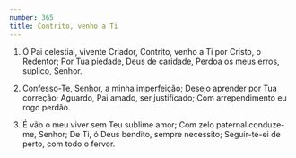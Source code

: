 ```yaml
---
number: 365
title: Contrito, venho a Ti
---
```


1. Ó Pai celestial, vivente Criador,
  Contrito, venho a Ti por Cristo, o Redentor;
  Por Tua piedade, Deus de caridade,
  Perdoa os meus erros, suplico, Senhor.

2. Confesso-Te, Senhor, a minha imperfeição;
  Desejo aprender por Tua correção;
  Aguardo, Pai amado, ser justificado;
  Com arrependimento eu rogo perdão.

3. É vão o meu viver sem Teu sublime amor;
  Com zelo paternal conduze-me, Senhor;
  De Ti, ó Deus bendito, sempre necessito;
  Seguir-te-ei de perto, com todo o fervor.
